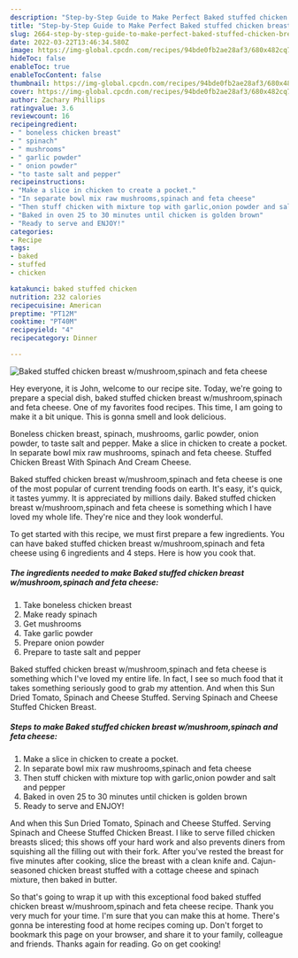 ```yaml
---
description: "Step-by-Step Guide to Make Perfect Baked stuffed chicken breast w/mushroom,spinach and feta cheese"
title: "Step-by-Step Guide to Make Perfect Baked stuffed chicken breast w/mushroom,spinach and feta cheese"
slug: 2664-step-by-step-guide-to-make-perfect-baked-stuffed-chicken-breast-w-mushroom-spinach-and-feta-cheese
date: 2022-03-22T13:46:34.580Z
image: https://img-global.cpcdn.com/recipes/94bde0fb2ae28af3/680x482cq70/baked-stuffed-chicken-breast-wmushroomspinach-and-feta-cheese-recipe-main-photo.jpg
hideToc: false
enableToc: true
enableTocContent: false
thumbnail: https://img-global.cpcdn.com/recipes/94bde0fb2ae28af3/680x482cq70/baked-stuffed-chicken-breast-wmushroomspinach-and-feta-cheese-recipe-main-photo.jpg
cover: https://img-global.cpcdn.com/recipes/94bde0fb2ae28af3/680x482cq70/baked-stuffed-chicken-breast-wmushroomspinach-and-feta-cheese-recipe-main-photo.jpg
author: Zachary Phillips
ratingvalue: 3.6
reviewcount: 16
recipeingredient:
- " boneless chicken breast"
- " spinach"
- " mushrooms"
- " garlic powder"
- " onion powder"
- "to taste salt and pepper"
recipeinstructions:
- "Make a slice in chicken to create a pocket."
- "In separate bowl mix raw mushrooms,spinach and feta cheese"
- "Then stuff chicken with mixture top with garlic,onion powder and salt and pepper"
- "Baked in oven 25 to 30 minutes until chicken is golden brown"
- "Ready to serve and ENJOY!"
categories:
- Recipe
tags:
- baked
- stuffed
- chicken

katakunci: baked stuffed chicken 
nutrition: 232 calories
recipecuisine: American
preptime: "PT12M"
cooktime: "PT40M"
recipeyield: "4"
recipecategory: Dinner

---
```



![Baked stuffed chicken breast w/mushroom,spinach and feta cheese](https://img-global.cpcdn.com/recipes/94bde0fb2ae28af3/680x482cq70/baked-stuffed-chicken-breast-wmushroomspinach-and-feta-cheese-recipe-main-photo.jpg)

Hey everyone, it is John, welcome to our recipe site. Today, we're going to prepare a special dish, baked stuffed chicken breast w/mushroom,spinach and feta cheese. One of my favorites food recipes. This time, I am going to make it a bit unique. This is gonna smell and look delicious.

Boneless chicken breast, spinach, mushrooms, garlic powder, onion powder, to taste salt and pepper. Make a slice in chicken to create a pocket. In separate bowl mix raw mushrooms, spinach and feta cheese. Stuffed Chicken Breast With Spinach And Cream Cheese.

Baked stuffed chicken breast w/mushroom,spinach and feta cheese is one of the most popular of current trending foods on earth. It's easy, it's quick, it tastes yummy. It is appreciated by millions daily. Baked stuffed chicken breast w/mushroom,spinach and feta cheese is something which I have loved my whole life. They're nice and they look wonderful.


To get started with this recipe, we must first prepare a few ingredients. You can have baked stuffed chicken breast w/mushroom,spinach and feta cheese using 6 ingredients and 4 steps. Here is how you cook that.

<!--inarticleads1-->

##### The ingredients needed to make Baked stuffed chicken breast w/mushroom,spinach and feta cheese:

1. Take  boneless chicken breast
1. Make ready  spinach
1. Get  mushrooms
1. Take  garlic powder
1. Prepare  onion powder
1. Prepare to taste salt and pepper


Baked stuffed chicken breast w/mushroom,spinach and feta cheese is something which I&#39;ve loved my entire life. In fact, I see so much food that it takes something seriously good to grab my attention. And when this Sun Dried Tomato, Spinach and Cheese Stuffed. Serving Spinach and Cheese Stuffed Chicken Breast. 

<!--inarticleads2-->

##### Steps to make Baked stuffed chicken breast w/mushroom,spinach and feta cheese:

1. Make a slice in chicken to create a pocket.
1. In separate bowl mix raw mushrooms,spinach and feta cheese
1. Then stuff chicken with mixture top with garlic,onion powder and salt and pepper
1. Baked in oven 25 to 30 minutes until chicken is golden brown
1. Ready to serve and ENJOY!

And when this Sun Dried Tomato, Spinach and Cheese Stuffed. Serving Spinach and Cheese Stuffed Chicken Breast. I like to serve filled chicken breasts sliced; this shows off your hard work and also prevents diners from squishing all the filling out with their fork. After you&#39;ve rested the breast for five minutes after cooking, slice the breast with a clean knife and. Cajun-seasoned chicken breast stuffed with a cottage cheese and spinach mixture, then baked in butter. 

So that's going to wrap it up with this exceptional food baked stuffed chicken breast w/mushroom,spinach and feta cheese recipe. Thank you very much for your time. I'm sure that you can make this at home. There's gonna be interesting food at home recipes coming up. Don't forget to bookmark this page on your browser, and share it to your family, colleague and friends. Thanks again for reading. Go on get cooking!
